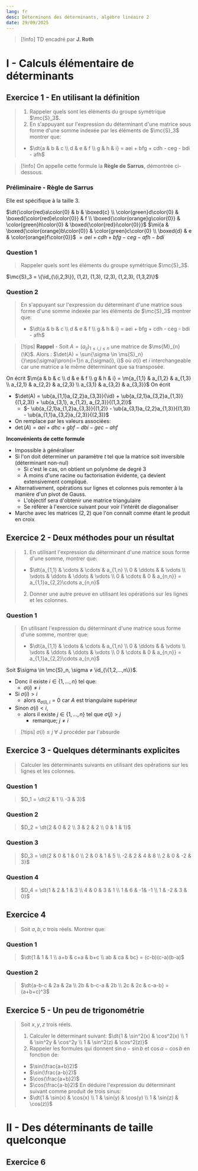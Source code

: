 ```yaml
---
lang: fr
desc: Déterminons des déterminants, algèbre linéaire 2
date: 29/09/2025
---
```

$\newcommand{\K}{\mathbb{K}}\newcommand{\m}[1]{\begin{pmatrix}#1\end{pmatrix}}\newcommand{\ub}[2]{\underset{#2}{\underbrace{#1}}}\newcommand{\R}{\mathbb{R}}\newcommand{\id}{\text{id}}\newcommand{\eps}{\varepsilon}\newcommand{\cases}[1]{\begin{cases}#1\end{cases}}\newcommand{\rcases}[1]{\begin{rcases}#1\end{rcases}}\newcommand{\N}{\mathbb{N}}\newcommand{\sun}[2]{\overset{#2}{\underset{\begin{matrix}#1\end{matrix}}{\sum}}}\newcommand{\mc}{\mathcal}\newcommand{\ms}{\mathscr}\newcommand{\Z}{\mathbb{Z}}\newcommand{\sub}{\subset}\newcommand{\pron}[2]{\overset{#2}{\underset{\begin{matrix}#1\end{matrix}}{\prod}}}\newcommand{\C}{\mathbb{C}}\newcommand{\align}[1]{\begin{array}{l}#1\end{array}}\newcommand{\tr}{\text{tr}}\newcommand{\dt}[1]{\left|\begin{array}{l}#1\end{array}\right|}$

> [!info]
> TD encadré par **J. Roth**

# I - Calculs élémentaire de déterminants

## Exercice 1 - En utilisant la définition

> 1. Rappeler quels sont les éléments du groupe symétrique $\mc{S}_3$.
> 2. En s'appuyant sur l'expression du déterminant d'une matrice sous forme d'une somme indexée par les éléments de $\mc{S}_3$ montrer que:
> - $\dt{a & b & c \\ d & e & f \\ g & h & i} = aei + bfg + cdh - ceg - bdi - afh$

> [!info]
> On appelle cette formule la **Règle de Sarrus**, démontrée ci-dessous.

### Préliminaire - Règle de Sarrus

Elle est spécifique à la taille 3.

$\dt{\color{red}a\color{0} & b & \boxed{c} \\ \color{green}d\color{0} & \boxed{\color{red}e\color{0}} & f \\ \boxed{\color{orange}g\color{0}} & \color{green}h\color{0} & \boxed{\color{red}i\color{0}}}$ 
 $\mi{a & \boxed{\color{orange}b\color{0}} & \color{green}c\color{0} \\ \boxed{d} & e & \color{orange}f\color{0}}$
 $= aei + cdh + bfg - ceg - afh -bdi$

### Question 1

> Rappeler quels sont les éléments du groupe symétrique $\mc{S}_3$.

$\mc{S}_3 = \{\id_{\{i,2,3\}}, (1,2), (1,3), (2,3), (1,2,3), (1,3,2)\}$ 

### Question 2

> En s'appuyant sur l'expression du déterminant d'une matrice sous forme d'une somme indexée par les éléments de $\mc{S}_3$ montrer que:
> - $\dt{a & b & c \\ d & e & f \\ g & h & i} = aei + bfg + cdh - ceg - bdi - afh$

> [!tips]
> **Rappel** - Soit $A = (a_{ij})_{1 ≤ i,j≤n}$ une matrice de $\ms{M}_{n}(\K)$. 
> Alors : $\det(A) = \sun{\sigma \in \ms{S}_n}{}\eps(\sigma)\pron{i=1}n a_{\sigma(i), i}$
> où $\sigma(i)$ et $i$ interchangeable car une matrice a le même déterminant que sa transposée.

On écrit $\m{a & b & c \\ d & e & f \\ g & h & i} = \m{a_{1,1} & a_{1,2} & a_{1,3} \\ a_{2,1} & a_{2,2} & a_{2,3} \\ a_{3,1} & a_{3,2} & a_{3,3}}$
On écrit 
- $\det(A) = \ub{a_{1,1}a_{2,2}a_{3,3}}{\id} + \ub{a_{2,1}a_{3,2}a_{1,3}}{(1,2,3)} + \ub{a_{3,1}, a_{1,2}, a_{2,3}}{(1,3,2)}$
	- $- \ub{a_{2,1}a_{1,2}a_{3,3}}{(1,2)} - \ub{a_{3,1}a_{2,2}a_{1,3}}{(1,3)} - \ub{a_{1,1}a_{3,2}a_{2,3}}{(2,3)}$
- On remplace par les valeurs associées:
- $\det(A) = aei + dhc + gbf - dbi - gec - ahf$

**Inconvénients de cette formule**
- Impossible à généraliser
- Si l'on doit déterminer un paramètre $t$ tel que la matrice soit inversible (déterminant non-nul)
	- Si c'est le cas, on obtient un polynôme de degré $3$ 
	- À moins d'une racine ou factorisation évidente, ça devient extensivement compliqué.
- Alternativement, opérations sur lignes et colonnes puis remonter à la manière d'un pivot de Gauss. 
	- L'objectif sera d'obtenir une matrice triangulaire
	- Se référer à l'exercice suivant pour voir l'intérêt de diagonaliser
- Marche avec les matrices $(2,2)$ que l'on connaît comme étant le produit en croix


## Exercice 2 - Deux méthodes pour un résultat

> 1. En utilisant l'expression du déterminant d'une matrice sous forme d'une somme, montrer que:
> 	- $\dt{a_{1,1} & \cdots & \cdots & a_{1,n} \\ 0 & \ddots & & \vdots \\ \vdots & \ddots & \ddots & \vdots \\ 0 & \cdots & 0 & a_{n,n}} = a_{1,1}a_{2,2}\cdots a_{n,n}$
> 2. Donner une autre preuve en utilisant les opérations sur les lignes et les colonnes.

### Question 1

> En utilisant l'expression du déterminant d'une matrice sous forme d'une somme, montrer que:
> 	- $\dt{a_{1,1} & \cdots & \cdots & a_{1,n} \\ 0 & \ddots & & \vdots \\ \vdots & \ddots & \ddots & \vdots \\ 0 & \cdots & 0 & a_{n,n}} = a_{1,1}a_{2,2}\cdots a_{n,n}$


Soit $\sigma \in \mc{S}_n, \sigma ≠ \id_{\{1,2,...,n\}}$.
- Donc il existe $i\in\{1, ..., n\}$ tel que:
	- $\sigma(i) ≠ i$
- Si $\sigma(i) > i$
	- alors $a_{\sigma(i), i} = 0$ car $A$ est triangulaire supérieur
- Sinon $\sigma(i) < i$,
	- alors il existe $j\in \{1, ..., n\}$ tel que $\sigma(j) > j$
		- remarque; $j≠i$

> [!tips]
> $\sigma(i) ≤ j$ $\forall$ J procéder par l'absurde

## Exercice 3 - Quelques déterminants explicites

> Calculer les déterminants suivants en utilisant des opérations sur les lignes et les colonnes.

### Question 1

> $D_1 = \dt{2 & 1 \\ -3 & 3}$

### Question 2

> $D_2 = \dt{2 & 0 & 2 \\ 3 & 2 & 2 \\ 0 & 1 & 1}$

### Question 3

> $D_3 = \dt{2 & 0 & 1 & 0 \\ 2 & 0 & 1 & 5 \\ -2 & 2 & 4 & 8 \\ 2 & 0 & -2 & 3}$

### Question 4

> $D_4 = \dt{1 & 2 & 1 & 3 \\ 4 & 0 & 3 & 1 \\ 1 & 6 & -1& -1 \\ 1 & -2 & 3 & 0}$


## Exercice 4

> Soit $a,b,c$ trois réels. Montrer que:

### Question 1

> $\dt{1 & 1 & 1 \\ a+b & c+a & b+c \\ ab & ca & bc} = (c-b)(c-a)(b-a)$

### Question 2

> $\dt{a-b-c & 2a & 2a \\ 2b & b-c-a & 2b \\ 2c & 2c & c-a-b} = (a+b+c)^3$

## Exercice 5 - Un peu de trigonométrie

> Soit $x,y,z$ trois réels.
> 1. Calculer le déterminant suivant: $\dt{1 & \sin^2(x) & \cos^2(x) \\ 1 & \sin^2y & \cos^2y \\ 1 & \sin^2(z) & \cos^2(z)}$
> 2. Rappeler les formules qui donnent $\sin a - \sin b$ et $\cos a - \cos b$ en fonction de:
> 	- $\sin(\frac{a+b}2)$
> 	- $\sin(\frac{a-b}2)$
> 	- $\cos(\frac{a+b}2)$
> 	- $\cos(\frac{a-b}2)$
> En déduire l'expression du déterminant suivant comme produit de trois sinus:
> - $\dt{1 & \sin(x) & \cos(x) \\ 1 & \sin(y) & \cos(y) \\ 1 & \sin(z) & \cos(z)}$

# II - Des déterminants de taille quelconque

## Exercice 6




